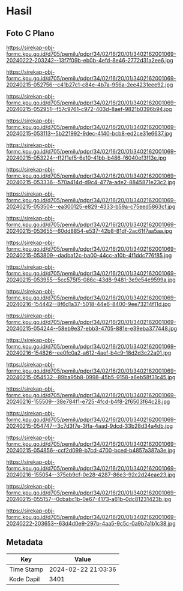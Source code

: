 # Hasil

## Foto C Plano

https://sirekap-obj-formc.kpu.go.id/d705/pemilu/pdpr/34/02/16/20/01/3402162001069-20240222-203242--13f7f09b-eb0b-4efd-8e46-2772d31a2ee6.jpg

https://sirekap-obj-formc.kpu.go.id/d705/pemilu/pdpr/34/02/16/20/01/3402162001069-20240215-052756--c41b27c1-c84e-4b7a-956a-2ee4231eee92.jpg

https://sirekap-obj-formc.kpu.go.id/d705/pemilu/pdpr/34/02/16/20/01/3402162001069-20240215-052951--f57c9761-c972-403d-8aef-9821b0396b94.jpg

https://sirekap-obj-formc.kpu.go.id/d705/pemilu/pdpr/34/02/16/20/01/3402162001069-20240215-053113--5b221992-9dec-4140-bcb8-ed2ce31e6637.jpg

https://sirekap-obj-formc.kpu.go.id/d705/pemilu/pdpr/34/02/16/20/01/3402162001069-20240215-053224--ff2f1ef5-6e10-41bb-b486-f6040ef3f13e.jpg

https://sirekap-obj-formc.kpu.go.id/d705/pemilu/pdpr/34/02/16/20/01/3402162001069-20240215-053336--570a414d-d9c4-477a-ade2-8845871e23c2.jpg

https://sirekap-obj-formc.kpu.go.id/d705/pemilu/pdpr/34/02/16/20/01/3402162001069-20240215-053504--ea300125-e829-4333-b59a-c75eed5863cf.jpg

https://sirekap-obj-formc.kpu.go.id/d705/pemilu/pdpr/34/02/16/20/01/3402162001069-20240215-053655--60dd8854-e537-42b8-81df-2ac61f7aa5aa.jpg

https://sirekap-obj-formc.kpu.go.id/d705/pemilu/pdpr/34/02/16/20/01/3402162001069-20240215-053809--dadba12c-ba00-44cc-a10b-4f1ddc776f85.jpg

https://sirekap-obj-formc.kpu.go.id/d705/pemilu/pdpr/34/02/16/20/01/3402162001069-20240215-053955--5cc575f5-086c-43d8-9481-3e9e54e9599a.jpg

https://sirekap-obj-formc.kpu.go.id/d705/pemilu/pdpr/34/02/16/20/01/3402162001069-20240216-154442--8f6d1a37-5018-44e6-8400-9ee73214f11d.jpg

https://sirekap-obj-formc.kpu.go.id/d705/pemilu/pdpr/34/02/16/20/01/3402162001069-20240215-054244--58eb9e37-ebb3-4705-881e-e39eba377448.jpg

https://sirekap-obj-formc.kpu.go.id/d705/pemilu/pdpr/34/02/16/20/01/3402162001069-20240216-154826--ee0fc0a2-a612-4aef-b4c9-18d2d3c22a01.jpg

https://sirekap-obj-formc.kpu.go.id/d705/pemilu/pdpr/34/02/16/20/01/3402162001069-20240215-054532--89ba95b8-0998-45b5-9158-a6eb58f31c45.jpg

https://sirekap-obj-formc.kpu.go.id/d705/pemilu/pdpr/34/02/16/20/01/3402162001069-20240216-155509--38e784f1-e725-4fcd-b4f8-2f6503f64c28.jpg

https://sirekap-obj-formc.kpu.go.id/d705/pemilu/pdpr/34/02/16/20/01/3402162001069-20240215-054747--3c7d3f7e-3ffa-4aad-9dcd-33b28d34a4db.jpg

https://sirekap-obj-formc.kpu.go.id/d705/pemilu/pdpr/34/02/16/20/01/3402162001069-20240215-054856--ccf2d099-b7cd-4700-bced-b4857a387a3e.jpg

https://sirekap-obj-formc.kpu.go.id/d705/pemilu/pdpr/34/02/16/20/01/3402162001069-20240216-155054--375eb9cf-0e28-4287-86e3-92c2d24eae23.jpg

https://sirekap-obj-formc.kpu.go.id/d705/pemilu/pdpr/34/02/16/20/01/3402162001069-20240215-055157--0cbabc1b-0e67-4173-a61b-0dc81231423b.jpg

https://sirekap-obj-formc.kpu.go.id/d705/pemilu/pdpr/34/02/16/20/01/3402162001069-20240222-203653--63d4d0e9-297b-4aa5-9c5c-0a9b7a1b1c38.jpg


## Metadata

| Key        | Value               |
| ---------- | ------------------- |
| Time Stamp | 2024-02-22 21:03:36 |
| Kode Dapil | 3401                |



